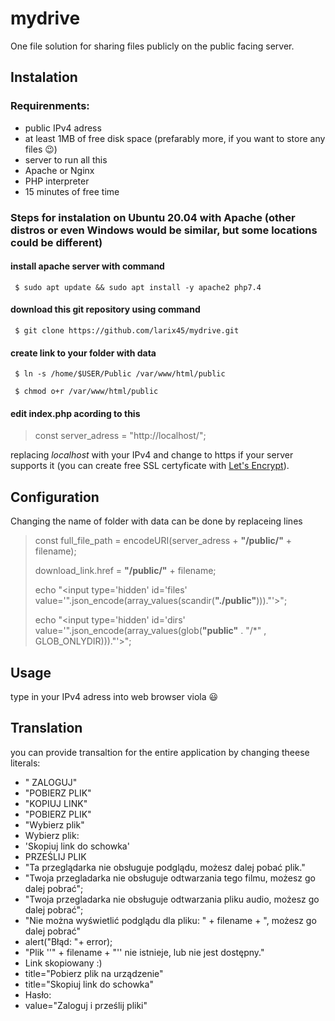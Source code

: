 # mydrive
One file solution for sharing files publicly on the public facing server.

## Instalation
### Requirenments:
* public IPv4 adress
* at least 1MB of free disk space (prefarably more, if you want to store any files 😉)
* server to run all this
* Apache or Nginx
* PHP interpreter
* 15 minutes of free time

### Steps for instalation on Ubuntu 20.04 with Apache (other distros or even Windows would be similar, but some locations could be different)
#### **install apache server with command**

` $ sudo apt update && sudo apt install -y apache2 php7.4` 

#### **download this git repository using command**

` $ git clone https://github.com/larix45/mydrive.git` 

#### **create link to your folder with data**

` $ ln -s /home/$USER/Public /var/www/html/public` 

` $ chmod o+r /var/www/html/public`

#### **edit index.php acording to this**

> const server_adress = "http://localhost/";

replacing *localhost* with your IPv4 and change to https if your server supports it (you can create free SSL certyficate with [Let's Encrypt](https://letsencrypt.org)).



## Configuration

Changing the name of folder with data can be done by replaceing lines 
> const full_file_path = encodeURI(server_adress + **"/public/"** + filename);
> 
> download_link.href = **"/public/"** + filename;
> 
>   echo "\<input type='hidden' id='files' value='".json_encode(array_values(scandir(**"./public"**)))."'>";
> 
>  echo "\<input type='hidden' id='dirs' value='".json_encode(array_values(glob(**"public"** . "/*" , GLOB_ONLYDIR)))."'>"; 


## Usage
type in your IPv4 adress into web browser
viola 😃

## Translation
you can provide transaltion for the entire application by changing theese literals:
*  " ZALOGUJ"                           
*  "POBIERZ PLIK"                    
*  "KOPIUJ LINK"                         
*  "POBIERZ PLIK"                       
*  "Wybierz plik"                       
*  Wybierz plik:
*  'Skopiuj link do schowka'
*  PRZEŚLIJ PLIK
*  "Ta przeglądarka nie obsługuje podglądu, możesz dalej pobać plik."
*  "Twoja przegladarka nie obsługuje odtwarzania tego filmu, możesz go dalej pobrać";
*  "Twoja przegladarka nie obsługuje odtwarzania pliku audio, możesz go dalej pobrać";
*  "Nie można wyświetlić podglądu dla pliku: " + filename + ", możesz go dalej pobrać"
*   alert("Błąd: "+ error);
*   "Plik ''" + filename + "'' nie istnieje, lub nie jest dostępny."
*   Link skopiowany :)
*   title="Pobierz plik na urządzenie"
*   title="Skopiuj link do schowka"
*   Hasło:
*   value="Zaloguj i prześlij pliki"  
